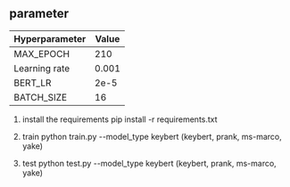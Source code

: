 ## parameter
| Hyperparameter | Value |
|----------------|-------|
| MAX_EPOCH      | 210   |
| Learning rate  | 0.001 |
| BERT_LR        | 2e-5  |
| BATCH_SIZE     | 16    |

1) install the requirements 
pip install -r requirements.txt

2) train
python train.py --model_type keybert    (keybert, prank, ms-marco, yake)

3) test
python test.py --model_type keybert    (keybert, prank, ms-marco, yake)
